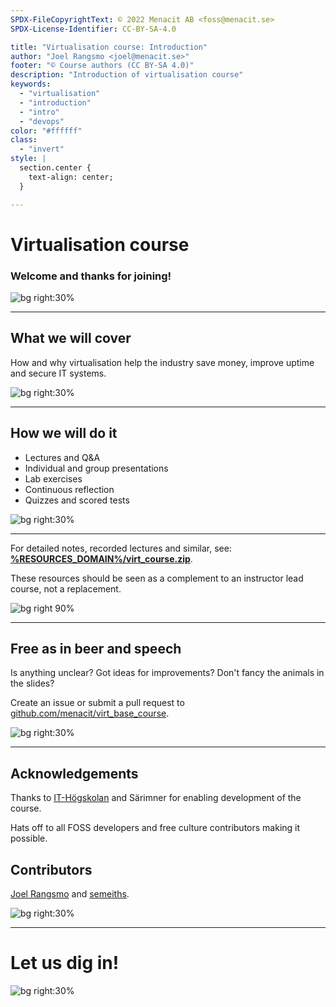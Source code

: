 ```yaml
---
SPDX-FileCopyrightText: © 2022 Menacit AB <foss@menacit.se>
SPDX-License-Identifier: CC-BY-SA-4.0

title: "Virtualisation course: Introduction"
author: "Joel Rangsmo <joel@menacit.se>"
footer: "© Course authors (CC BY-SA 4.0)"
description: "Introduction of virtualisation course"
keywords:
  - "virtualisation"
  - "introduction"
  - "intro"
  - "devops"
color: "#ffffff"
class:
  - "invert"
style: |
  section.center {
    text-align: center;
  }

---
```

<!-- _footer: "%ATTRIBUTION_PREFIX% Austin Design (CC BY-SA 2.0)" -->
# Virtualisation course
### Welcome and thanks for joining! 

![bg right:30%](images/00-cyberpunk.jpg)

<!--
Welcome participants and wait for everyone to get settled.
Introduction of the lecturers and their background.

Segue: In this part of the course we'll talk about virtualisation...
-->

---
<!-- _footer: "%ATTRIBUTION_PREFIX% Håkan Dahlström (CC BY 2.0)" -->
## What we will cover
How and why virtualisation help the industry save money, improve uptime and secure IT systems.

![bg right:30%](images/00-containers.jpg)

<!--
- These days almost everyone virtualise their systems, an ongoing transformation for the past 20y

- Why they do it: basically what the slide says

- Enabled the success of companies such as AWS and countless startups 

- Learn about the different kinds of virtualisation technologies and their pros/cons
-->

---
<!-- _footer: "%ATTRIBUTION_PREFIX% Kuhnmi (CC BY 2.0)" -->
## How we will do it
- Lectures and Q&A
- Individual and group presentations
- Lab exercises
- Continuous reflection
- Quizzes and scored tests

![bg right:30%](images/00-penguins.jpg)

<!--
- We'll cover lots of things in a short amount of time

- In order to be able to do this we'll use scientifically proven methods to Make It Stick

- Basically what the slide says

- Don't forget to have fun!
-->

---
For detailed notes, recorded lectures and similar, see:   
**[%RESOURCES_DOMAIN%/virt_course.zip](https://%RESOURCES_DOMAIN%/virt_course.zip)**.  
  
These resources should be seen as a complement to an instructor lead course, not a replacement.

![bg right 90%](qr_codes/presentation_zip.link.svg)

<!--
- There are several resources to help you learn

- Speaker notes in slides are heavily recommended for recaps/deep diving

- May also be available through LMS, depending on how the course is consumed

- The course is designed to be instructor lead, won't make the most of it on your own, see as aid
-->

---
<!-- _footer: "%ATTRIBUTION_PREFIX% Ludm (CC BY-SA 2.0)" -->
## Free as in beer and speech
Is anything unclear? Got ideas for improvements? Don't fancy the animals in the slides?  
  
Create an issue or submit a pull request to
[github.com/menacit/virt_base_course](https://github.com/menacit/virt_base_course).

![bg right:30%](images/00-bees.jpg)

<!--
- Encourage participants to make the course better

- Learners are likely the best to provide critique, lecturers are likely a bit home-blind

- No cats or dogs allowed!

- Feel free to share it with friends or use it yourself later in your career
-->

---
<!-- _footer: "%ATTRIBUTION_PREFIX% Marcus Hansson (CC BY 2.0)" -->
## Acknowledgements
Thanks to [IT-Högskolan](https://www.iths.se/) and Särimner for enabling development of the course.
  
Hats off to all FOSS developers and free culture contributors making it possible.

## Contributors
[Joel Rangsmo](https://github.com/doctor-love) and [semeiths](https://github.com/semeiths).

![bg right:30%](images/00-koala.jpg)

<!--
The course wouldn't be available if it wasn't for financial support - Thanks!
-->

---
<!-- _footer: "%ATTRIBUTION_PREFIX% Austin Design (CC BY-SA 2.0)" -->
# Let us dig in!

![bg right:30%](images/00-cave.jpg)
